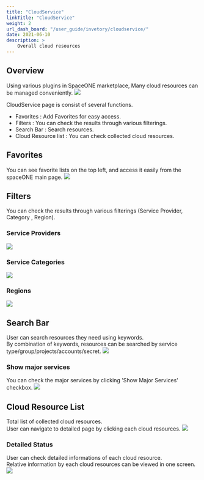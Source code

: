 ```yaml
---
title: "CloudService"
linkTitle: "CloudService"
weight: 2
url_dash_board: "/user_guide/invetory/cloudservice/" 
date: 2021-06-10
description: >
    Overall cloud resources
---
```


## Overview  
Using various plugins in SpaceONE marketplace, Many cloud resources can be managed conveniently.
![](/docs/guides/inventory/cloudservice_img/cloudservice_image_01.png)

CloudService page is consist of several functions.
* Favorites : Add Favorites for easy access.
* Filters : You can check the results through various filterings.
* Search Bar : Search resources.
* Cloud Resource list : You can check collected cloud resources.

## Favorites
You can see favorite lists on the top left, and access it easily from the spaceONE main page.
![](/docs/guides/inventory/cloudservice_img/cloudservice_image_02.png)

## Filters
You can check the results through various filterings (Service Provider, Category , Region).

### Service Providers
![](/docs/guides/inventory/cloudservice_img/cloudservice_image_03.png)

### Service Categories
![](/docs/guides/inventory/cloudservice_img/cloudservice_image_04.png)

### Regions
![](/docs/guides/inventory/cloudservice_img/cloudservice_image_05.png)

## Search Bar
User can search resources they need using keywords.<br>
By combination of keywords, resources can be searched by service type/group/projects/accounts/secret. 
![](/docs/guides/inventory/cloudservice_img/cloudservice_image_06.png)

### Show major services
You can check the major services by clicking 'Show Major Services' checkbox.
![](/docs/guides/inventory/cloudservice_img/cloudservice_image_07.png)

## Cloud Resource List
Total list of collected cloud resources.<br>
User can navigate to detailed page by clicking each cloud resources.
![](/docs/guides/inventory/cloudservice_img/cloudservice_image_08.png)

### Detailed Status
User can check detailed informations of each cloud resource.<br>
Relative information by each cloud resources can be viewed in one screen.
![](/docs/guides/inventory/cloudservice_img/cloudservice_image_09.png)